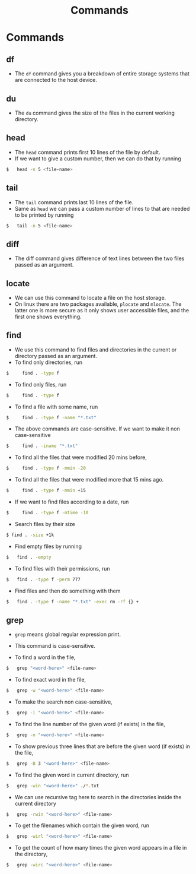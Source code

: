 <div align=center>
  <h1>Commands</h1>
</div>

# Commands

## df

- The `df` command gives you a breakdown of entire storage systems that are connected to the host device.

## du

- The `du` command gives the size of the files in the current working directory.

## head

- The `head` command prints first 10 lines of the file by default.
- If we want to give a custom number, then we can do that by running

```zsh
$   head -n 5 <file-name>
```

## tail
- The `tail` command prints last 10 lines of the file.
- Same as `head` we can pass a custom number of lines to that are needed to be printed by running

```zsh
$   tail -n 5 <file-name>
```

## diff

- The diff command gives difference of text lines between the two files passed as an argument.

## locate

- We can use this command to locate a file on the host storage.
- On linux there are two packages available, `plocate` and `mlocate`. The latter one is more secure as it only shows user accessible files, and the first one shows everything.

## find

- We use this command to find files and directories in the current or directory passed as an argument.
- To find only directories, run

```zsh
$     find . -type f
```

- To find only files, run

```zsh
$     find . -type f
```

- To find a file with some name, run

```zsh
$     find . -type f -name "*.txt"
```

- The above commands are case-sensitive. If we want to make it non case-sensitive

```zsh
$     find . -iname "*.txt"
```

- To find all the files that were modified 20 mins before,

```zsh
$     find . -type f -mmin -20
```

- To find all the files that were modified more that 15 mins ago.

```zsh
$     find . -type f -mmin +15
```

- If we want to find files according to a date, run

```zsh
$     find . -type f -mtime -10
```

- Search files by their size

```zsh
$ find . -size +1k
```

- Find empty files by running

```zsh
$   find . -empty
```

- To find files with their permissions, run

```zsh
$   find . -type f -perm 777
```

- Find files and then do something with them

```zsh
$   find . -type f -name "*.txt" -exec rm -rf {} +
```

## grep

- `grep` means global regular expression print.
- This command is case-sensitive.

- To find a word in the file,

```zsh
$   grep "<word-here>" <file-name>
```

- To find exact word in the file,

```zsh
$   grep -w "<word-here>" <file-name>
```

- To make the search non case-sensitive,

```zsh
$   grep -i "<word-here>" <file-name>
```

- To find the line number of the given word (if exists) in the file,

```zsh
$   grep -n "<word-here>" <file-name>
```

- To show previous three lines that are before the given word (if exists) in the file,

```zsh
$   grep -B 3 "<word-here>" <file-name>
```

- To find the given word in current directory, run

```zsh
$   grep -win "<word-here>" ./*.txt 
```

- We can use recursive tag here to search in the directories inside the current directory

```zsh
$   grep -rwin "<word-here>" <file-name>
```

- To get the filenames which contain the given word, run

```zsh
$   grep -wirl "<word-here>" <file-name>
```

- To get the count of how many times the given word appears in a file in the directory,

```zsh
$   grep -wirc "<word-here>" <file-name>
```
